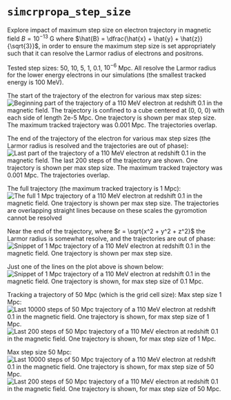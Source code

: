 # `simcrpropa_step_size`

Explore impact of maximum step size on electron trajectory in magnetic field $B = 10^{-13}$ G where $\hat{B} = \dfrac{\hat{x} + \hat{y} + \hat{z}}{\sqrt{3}}$, in order to ensure the maximum step size is set appropriately such that it can resolve the Larmor radius of electrons and positrons.


Tested step sizes: 50, 10, 5, 1, 0.1, $10^{-6}$ Mpc. All resolve the Larmor radius for the lower energy electrons in our simulations (the smallest tracked energy is 100 MeV).

The start of the trajectory of the electron for various max step sizes:
![Beginning part of the trajectory of a 110 MeV electron at redshift 0.1 in the magnetic field. The trajectory is confined to a cube centered at (0, 0, 0) with each side of length 2e-5 Mpc. One trajectory is shown per max step size. The maximum tracked trajectory was 0.001 Mpc. The trajectories overlap.](output/trajectory_compare/z0.1/traj_0.001Mpc/stack/bp/start_trajectory3d_prim.png)

The end of the trajectory of the electron for various max step sizes (the Larmor radius is resolved and the trajectories are out of phase):
![Last part of the trajectory of a 110 MeV electron at redshift 0.1 in the magnetic field. The last 200 steps of the trajectory are shown. One trajectory is shown per max step size. The maximum tracked trajectory was 0.001 Mpc. The trajectories overlap.](output/trajectory_compare/z0.1/traj_0.001Mpc/stack/bp/end_trajectory3d_prim_n200.png)

The full trajectory (the maximum tracked trajectory is 1 Mpc):
![The full 1 Mpc trajectory of a 110 MeV electron at redshift 0.1 in the magnetic field. One trajectory is shown per max step size. The trajectories are overlapping straight lines because on these scales the gyromotion cannot be resolved](output/trajectory_compare/z0.1/traj_1Mpc/stack/bp/full_trajectory3d_prim.png)

Near the end of the trajectory, where $r = \sqrt{x^2 + y^2 + z^2}$ the Larmor radius is somewhat resolve, and the trajectories are out of phase:
![Snippet of 1 Mpc trajectory of a 110 MeV electron at redshift 0.1 in the magnetic field. One trajectory is shown per max step size.](output/trajectory_compare/z0.1/traj_1Mpc/stack/bp/trajectory3d_prim_0.5_to_0.5003.png)

Just one of the lines on the plot above is shown below:
![Snippet of 1 Mpc trajectory of a 110 MeV electron at redshift 0.1 in the magnetic field. One trajectory is shown, for max step size of 0.1 Mpc.](output/electrons/z0.1/inj1/delta/0.00011TeV/bamp1e-13G/bp/tol1e-09/iter0/set_cosmo/max_traj_1Mpc/max_step_0.1Mpc/grid_5.0e+01Mpc/trajectory3d_prim_0.5_to_0.5003.png)


Tracking a trajectory of 50 Mpc (which is the grid cell size):
Max step size 1 Mpc:
![Last 10000 steps of 50 Mpc trajectory of a 110 MeV electron at redshift 0.1 in the magnetic field. One trajectory is shown, for max step size of 1 Mpc.](output/electrons/z0.1/inj1/delta/0.00011TeV/bamp1e-13G/bp/tol1e-09/iter0/set_cosmo/max_traj_50Mpc/max_step_1Mpc/grid_5.0e+01Mpc/end_trajectory3d_prim_n10000.png)
![Last 200 steps of 50 Mpc trajectory of a 110 MeV electron at redshift 0.1 in the magnetic field. One trajectory is shown, for max step size of 1 Mpc.](output/electrons/z0.1/inj1/delta/0.00011TeV/bamp1e-13G/bp/tol1e-09/iter0/set_cosmo/max_traj_50Mpc/max_step_1Mpc/grid_5.0e+01Mpc/end_trajectory3d_prim_n200.png)

Max step size 50 Mpc:
![Last 10000 steps of 50 Mpc trajectory of a 110 MeV electron at redshift 0.1 in the magnetic field. One trajectory is shown, for max step size of 50 Mpc.](output/electrons/z0.1/inj1/delta/0.00011TeV/bamp1e-13G/bp/tol1e-09/iter0/set_cosmo/max_traj_50Mpc/max_step_50Mpc/grid_5.0e+01Mpc/end_trajectory3d_prim_n10000.png)
![Last 200 steps of 50 Mpc trajectory of a 110 MeV electron at redshift 0.1 in the magnetic field. One trajectory is shown, for max step size of 50 Mpc.](output/electrons/z0.1/inj1/delta/0.00011TeV/bamp1e-13G/bp/tol1e-09/iter0/set_cosmo/max_traj_50Mpc/max_step_50Mpc/grid_5.0e+01Mpc/end_trajectory3d_prim_n200.png)